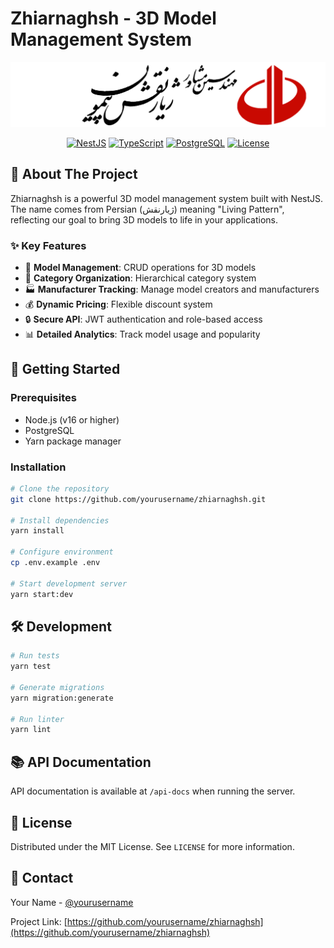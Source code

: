 # Zhiarnaghsh - 3D Model Management System

<div align="center">

![Project Logo](src/assets/logo.png)

[![NestJS][nestjs-shield]][nestjs-url]
[![TypeScript][typescript-shield]][typescript-url]
[![PostgreSQL][postgresql-shield]][postgresql-url]
[![License][license-shield]][license-url]

</div>

## 🎯 About The Project

Zhiarnaghsh is a powerful 3D model management system built with NestJS. The name comes from Persian (ژیارنقش) meaning "Living Pattern", reflecting our goal to bring 3D models to life in your applications.

### ✨ Key Features

- 🎨 **Model Management**: CRUD operations for 3D models
- 📁 **Category Organization**: Hierarchical category system
- 🏭 **Manufacturer Tracking**: Manage model creators and manufacturers
- 💰 **Dynamic Pricing**: Flexible discount system
- 🔒 **Secure API**: JWT authentication and role-based access
- 📊 **Detailed Analytics**: Track model usage and popularity

## 🚀 Getting Started

### Prerequisites

- Node.js (v16 or higher)
- PostgreSQL
- Yarn package manager

### Installation

```bash
# Clone the repository
git clone https://github.com/yourusername/zhiarnaghsh.git

# Install dependencies
yarn install

# Configure environment
cp .env.example .env

# Start development server
yarn start:dev
```

## 🛠️ Development

```bash
# Run tests
yarn test

# Generate migrations
yarn migration:generate

# Run linter
yarn lint
```

## 📚 API Documentation

API documentation is available at `/api-docs` when running the server.


## 📝 License

Distributed under the MIT License. See `LICENSE` for more information.

## 📧 Contact

Your Name - [@yourusername](https://twitter.com/yourusername)

Project Link: [https://github.com/yourusername/zhiarnaghsh](https://github.com/yourusername/zhiarnaghsh)

<!-- MARKDOWN LINKS & BADGES -->
[nestjs-shield]: https://img.shields.io/badge/NestJS-EA2845?style=for-the-badge&logo=nestjs&logoColor=white
[nestjs-url]: https://nestjs.com/
[typescript-shield]: https://img.shields.io/badge/TypeScript-3178C6?style=for-the-badge&logo=typescript&logoColor=white
[typescript-url]: https://www.typescriptlang.org/
[postgresql-shield]: https://img.shields.io/badge/PostgreSQL-316192?style=for-the-badge&logo=postgresql&logoColor=white
[postgresql-url]: https://www.postgresql.org/
[license-shield]: https://img.shields.io/badge/License-MIT-yellow.svg?style=for-the-badge
[license-url]: https://opensource.org/licenses/MIT